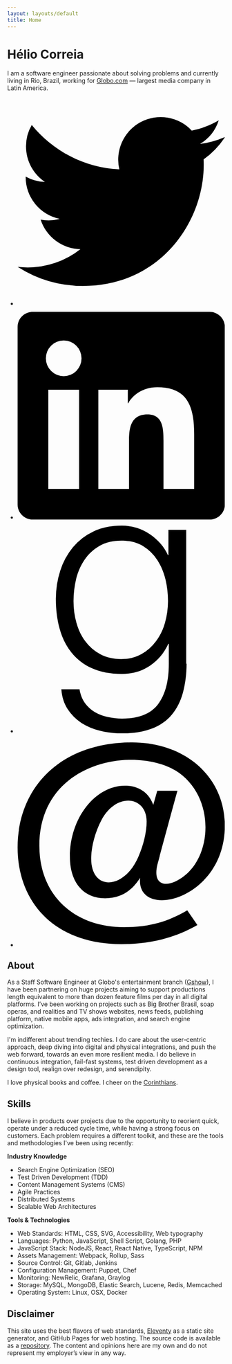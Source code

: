 ```yaml
---
layout: layouts/default
title: Home
---
```


# Hélio Correia

I am a software engineer passionate about solving problems and currently living in Rio, Brazil, working for [Globo.com](https://www.globo.com) — largest media company in Latin America.

* [<svg xmlns="http://www.w3.org/2000/svg" viewBox="0 0 24 24"><path d="M23.954 4.569a10 10 0 0 1-2.825.775 4.958 4.958 0 0 0 2.163-2.723c-.951.555-2.005.959-3.127 1.184a4.92 4.92 0 0 0-8.384 4.482C7.691 8.094 4.066 6.13 1.64 3.161a4.822 4.822 0 0 0-.666 2.475c0 1.71.87 3.213 2.188 4.096a4.904 4.904 0 0 1-2.228-.616v.061a4.923 4.923 0 0 0 3.946 4.827 4.996 4.996 0 0 1-2.212.085 4.937 4.937 0 0 0 4.604 3.417 9.868 9.868 0 0 1-6.102 2.105c-.39 0-.779-.023-1.17-.067a13.995 13.995 0 0 0 7.557 2.209c9.054 0 13.999-7.496 13.999-13.986 0-.209 0-.42-.015-.63a9.936 9.936 0 0 0 2.46-2.548l-.047-.02z"/></svg>](https://twitter.com/heliocorreia)

* [<svg xmlns="http://www.w3.org/2000/svg" viewBox="0 0 24 24"><path d="M20.447 20.452h-3.554v-5.569c0-1.328-.027-3.037-1.852-3.037-1.853 0-2.136 1.445-2.136 2.939v5.667H9.351V9h3.414v1.561h.046c.477-.9 1.637-1.85 3.37-1.85 3.601 0 4.267 2.37 4.267 5.455v6.286zM5.337 7.433a2.062 2.062 0 0 1-2.063-2.065 2.064 2.064 0 1 1 2.063 2.065zm1.782 13.019H3.555V9h3.564v11.452zM22.225 0H1.771C.792 0 0 .774 0 1.729v20.542C0 23.227.792 24 1.771 24h20.451C23.2 24 24 23.227 24 22.271V1.729C24 .774 23.2 0 22.222 0h.003z"/></svg>](https://www.linkedin.com/in/heliocorreia/)

* [<svg xmlns="http://www.w3.org/2000/svg" viewBox="0 0 24 24"><path d="M19.525 15.977V.49h-2.059v2.906h-.064a5.498 5.498 0 0 0-.842-1.307A6.455 6.455 0 0 0 15.328.995a5.794 5.794 0 0 0-1.519-.736A6.013 6.013 0 0 0 12.038 0c-1.21 0-2.3.225-3.246.67A6.863 6.863 0 0 0 6.407 2.5a8.137 8.137 0 0 0-1.47 2.711 10.575 10.575 0 0 0-.506 3.283c0 1.199.141 2.326.425 3.382.286 1.057.737 1.976 1.368 2.762a6.402 6.402 0 0 0 2.375 1.833c.961.436 2.119.661 3.471.661 1.248 0 2.33-.315 3.262-.946s1.638-1.473 2.119-2.525h.061v2.284c0 2.044-.421 3.607-1.264 4.705-.84 1.081-2.224 1.638-4.146 1.638a7.682 7.682 0 0 1-1.669-.181 5.357 5.357 0 0 1-1.487-.57 3.929 3.929 0 0 1-1.143-1.038c-.316-.435-.526-.961-.632-1.593H5.064c.067.887.315 1.654.737 2.3a5.502 5.502 0 0 0 1.602 1.593 7.223 7.223 0 0 0 2.172.902c.811.194 1.639.3 2.494.3 1.383 0 2.541-.195 3.486-.555.947-.376 1.714-.902 2.301-1.608.601-.708 1.021-1.549 1.293-2.556.27-1.007.42-2.134.42-3.367l-.044.062zm-7.484-.557c-.955 0-1.784-.189-2.479-.571a5.21 5.21 0 0 1-1.732-1.503c-.467-.621-.797-1.332-1.022-2.139s-.332-1.633-.332-2.484c0-.871.105-1.725.301-2.563.21-.84.54-1.587.992-2.24.451-.652 1.037-1.182 1.728-1.584s1.533-.605 2.51-.605 1.803.209 2.495.621a5.252 5.252 0 0 1 1.683 1.634c.436.677.751 1.429.947 2.255.195.826.285 1.656.285 2.482a9.19 9.19 0 0 1-.345 2.484 6.395 6.395 0 0 1-1.038 2.139 5.4 5.4 0 0 1-1.698 1.503c-.676.382-1.458.571-2.359.571h.064z"/></svg>](https://www.goodreads.com/heliocorreia)

* [<svg xmlns="http://www.w3.org/2000/svg" viewBox="0 0 24 24"><path d="M12.042 23.648C4.229 23.648 0 18.772 0 12.477 0 5.75 4.762.352 13.276.352 19.49.352 24 4.39 24 9.953c0 8.712-10.33 11.012-9.812 6.042-.71 1.108-1.854 2.354-4.053 2.354-2.516 0-4.08-1.842-4.08-4.807 0-4.444 2.921-8.199 6.379-8.199 1.659 0 2.8.876 3.277 2.221l.464-1.632h2.338c-.244.832-2.321 8.527-2.321 8.527-.648 2.666 1.35 2.713 3.122 1.297 3.329-2.58 3.501-9.327-.998-12.141C13.495.724 2.521 2.513 2.521 12.308c0 5.611 3.95 9.381 9.829 9.381 3.436 0 5.542-.93 7.295-1.948l1.177 1.698c-1.711.966-4.461 2.209-8.78 2.209zM9.698 9.343c-.715 1.34-1.177 3.076-1.177 4.424 0 3.61 3.522 3.633 5.252.239.712-1.394 1.171-3.171 1.171-4.529 0-2.917-3.495-3.434-5.246-.134z"/></svg>](mailto:contato@heliocorreia.com)

## About

As a Staff Software Engineer at Globo's entertainment branch ([Gshow](https://gshow.globo.com/)), I have been partnering on huge projects aiming to support productions length equivalent to more than dozen feature films per day in all digital platforms. I’ve been working on projects such as Big Brother Brasil, soap operas, and realities and TV shows websites, news feeds, publishing platform, native mobile apps, ads integration, and search engine optimization.

I'm indifferent about trending techies. I do care about the user-centric approach, deep diving into digital and physical integrations, and push the web forward, towards an even more resilient media. I do believe in continuous integration, fail-fast systems, test driven development as a design tool, realign over redesign, and serendipity.

I love physical books and coffee. I cheer on the [Corinthians](https://en.wikipedia.org/wiki/Sport_Club_Corinthians_Paulista).

## Skills

I believe in products over projects due to the opportunity to reorient quick, operate under a reduced cycle time, while having a strong focus on customers. Each problem requires a different toolkit, and these are the tools and methodologies I've been using recently:

__Industry Knowledge__

* Search Engine Optimization (SEO)
* Test Driven Development (TDD)
* Content Management Systems (CMS)
* Agile Practices
* Distributed Systems
* Scalable Web Architectures

__Tools & Technologies__

* Web Standards: HTML, CSS, SVG, Accessibility, Web typography
* Languages: Python, JavaScript, Shell Script, Golang, PHP
* JavaScript Stack: NodeJS, React, React Native, TypeScript, NPM
* Assets Management: Webpack, Rollup, Sass
* Source Control: Git, Gitlab, Jenkins
* Configuration Management: Puppet, Chef
* Monitoring: NewRelic, Grafana, Graylog
* Storage: MySQL, MongoDB, Elastic Search, Lucene, Redis, Memcached
* Operating System: Linux, OSX, Docker

## Disclaimer

This site uses the best flavors of web standards, [Eleventy](https://www.11ty.io/) as a static site generator, and GitHub Pages for web hosting. The source code is available as a [repository](https://github.com/heliocorreia/heliocorreia.com). The content and opinions here are my own and do not represent my employer’s view in any way.
